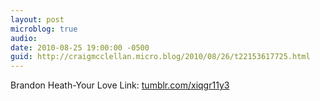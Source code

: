 ```yaml
---
layout: post
microblog: true
audio: 
date: 2010-08-25 19:00:00 -0500
guid: http://craigmcclellan.micro.blog/2010/08/26/t22153617725.html
---
```

Brandon Heath-Your Love Link: [tumblr.com/xiqgr11y3](http://tumblr.com/xiqgr11y3)
